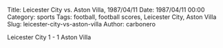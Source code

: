 Title: Leicester City vs. Aston Villa, 1987/04/11
Date: 1987/04/11 00:00
Category: sports
Tags: football, football scores, Leicester City, Aston Villa
Slug: leicester-city-vs-aston-villa
Author: carbonero


Leicester City 1 - 1 Aston Villa
